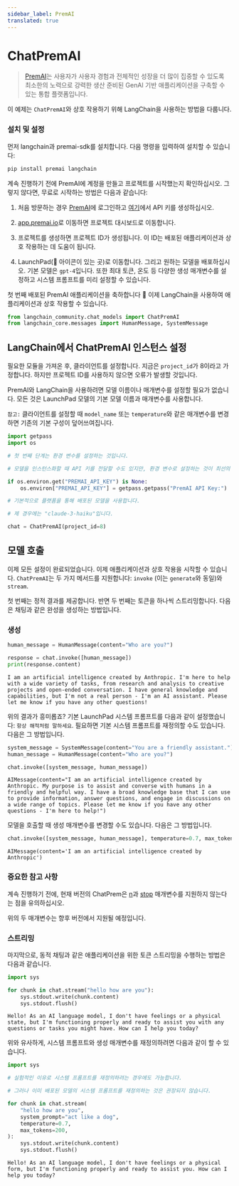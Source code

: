 ```yaml
---
sidebar_label: PremAI
translated: true
---
```


# ChatPremAI

> [PremAI](https://app.premai.io)는 사용자가 사용자 경험과 전체적인 성장을 더 많이 집중할 수 있도록 최소한의 노력으로 강력한 생산 준비된 GenAI 기반 애플리케이션을 구축할 수 있는 통합 플랫폼입니다.

이 예제는 `ChatPremAI`와 상호 작용하기 위해 LangChain을 사용하는 방법을 다룹니다.

### 설치 및 설정

먼저 langchain과 premai-sdk를 설치합니다. 다음 명령을 입력하여 설치할 수 있습니다:

```bash
pip install premai langchain
```

계속 진행하기 전에 PremAI에 계정을 만들고 프로젝트를 시작했는지 확인하십시오. 그렇지 않다면, 무료로 시작하는 방법은 다음과 같습니다:

1. 처음 방문하는 경우 [PremAI](https://app.premai.io/accounts/login/)에 로그인하고 [여기](https://app.premai.io/api_keys/)에서 API 키를 생성하십시오.

2. [app.premai.io](https://app.premai.io)로 이동하면 프로젝트 대시보드로 이동합니다.

3. 프로젝트를 생성하면 프로젝트 ID가 생성됩니다. 이 ID는 배포된 애플리케이션과 상호 작용하는 데 도움이 됩니다.

4. LaunchPad(🚀 아이콘이 있는 곳)로 이동합니다. 그리고 원하는 모델을 배포하십시오. 기본 모델은 `gpt-4`입니다. 또한 최대 토큰, 온도 등 다양한 생성 매개변수를 설정하고 시스템 프롬프트를 미리 설정할 수 있습니다.

첫 번째 배포된 PremAI 애플리케이션을 축하합니다 🎉 이제 LangChain을 사용하여 애플리케이션과 상호 작용할 수 있습니다.

```python
from langchain_community.chat_models import ChatPremAI
from langchain_core.messages import HumanMessage, SystemMessage
```

## LangChain에서 ChatPremAI 인스턴스 설정

필요한 모듈을 가져온 후, 클라이언트를 설정합니다. 지금은 `project_id`가 8이라고 가정합니다. 하지만 프로젝트 ID를 사용하지 않으면 오류가 발생할 것입니다.

PremAI와 LangChain을 사용하려면 모델 이름이나 매개변수를 설정할 필요가 없습니다. 모든 것은 LaunchPad 모델의 기본 모델 이름과 매개변수를 사용합니다.

`참고:` 클라이언트를 설정할 때 `model_name` 또는 `temperature`와 같은 매개변수를 변경하면 기존의 기본 구성이 덮어쓰여집니다.

```python
import getpass
import os

# 첫 번째 단계는 환경 변수를 설정하는 것입니다.

# 모델을 인스턴스화할 때 API 키를 전달할 수도 있지만, 환경 변수로 설정하는 것이 최선의 방법입니다.

if os.environ.get("PREMAI_API_KEY") is None:
    os.environ["PREMAI_API_KEY"] = getpass.getpass("PremAI API Key:")
```

```python
# 기본적으로 플랫폼을 통해 배포된 모델을 사용합니다.

# 제 경우에는 "claude-3-haiku"입니다.

chat = ChatPremAI(project_id=8)
```

## 모델 호출

이제 모든 설정이 완료되었습니다. 이제 애플리케이션과 상호 작용을 시작할 수 있습니다. `ChatPremAI`는 두 가지 메서드를 지원합니다: `invoke` (이는 `generate`와 동일)와 `stream`.

첫 번째는 정적 결과를 제공합니다. 반면 두 번째는 토큰을 하나씩 스트리밍합니다. 다음은 채팅과 같은 완성을 생성하는 방법입니다.

### 생성

```python
human_message = HumanMessage(content="Who are you?")

response = chat.invoke([human_message])
print(response.content)
```

```output
I am an artificial intelligence created by Anthropic. I'm here to help with a wide variety of tasks, from research and analysis to creative projects and open-ended conversation. I have general knowledge and capabilities, but I'm not a real person - I'm an AI assistant. Please let me know if you have any other questions!
```

위의 결과가 흥미롭죠? 기본 LaunchPad 시스템 프롬프트를 다음과 같이 설정했습니다: `항상 해적처럼 말하세요`. 필요하면 기본 시스템 프롬프트를 재정의할 수도 있습니다. 다음은 그 방법입니다.

```python
system_message = SystemMessage(content="You are a friendly assistant.")
human_message = HumanMessage(content="Who are you?")

chat.invoke([system_message, human_message])
```

```output
AIMessage(content="I am an artificial intelligence created by Anthropic. My purpose is to assist and converse with humans in a friendly and helpful way. I have a broad knowledge base that I can use to provide information, answer questions, and engage in discussions on a wide range of topics. Please let me know if you have any other questions - I'm here to help!")
```

모델을 호출할 때 생성 매개변수를 변경할 수도 있습니다. 다음은 그 방법입니다.

```python
chat.invoke([system_message, human_message], temperature=0.7, max_tokens=10, top_p=0.95)
```

```output
AIMessage(content='I am an artificial intelligence created by Anthropic')
```

### 중요한 참고 사항

계속 진행하기 전에, 현재 버전의 ChatPrem은 [n](https://platform.openai.com/docs/api-reference/chat/create#chat-create-n)과 [stop](https://platform.openai.com/docs/api-reference/chat/create#chat-create-stop) 매개변수를 지원하지 않는다는 점을 유의하십시오.

위의 두 매개변수는 향후 버전에서 지원될 예정입니다.

### 스트리밍

마지막으로, 동적 채팅과 같은 애플리케이션을 위한 토큰 스트리밍을 수행하는 방법은 다음과 같습니다.

```python
import sys

for chunk in chat.stream("hello how are you"):
    sys.stdout.write(chunk.content)
    sys.stdout.flush()
```

```output
Hello! As an AI language model, I don't have feelings or a physical state, but I'm functioning properly and ready to assist you with any questions or tasks you might have. How can I help you today?
```

위와 유사하게, 시스템 프롬프트와 생성 매개변수를 재정의하려면 다음과 같이 할 수 있습니다.

```python
import sys

# 실험적인 이유로 시스템 프롬프트를 재정의하려는 경우에도 가능합니다.

# 그러나 이미 배포된 모델의 시스템 프롬프트를 재정의하는 것은 권장되지 않습니다.

for chunk in chat.stream(
    "hello how are you",
    system_prompt="act like a dog",
    temperature=0.7,
    max_tokens=200,
):
    sys.stdout.write(chunk.content)
    sys.stdout.flush()
```

```output
Hello! As an AI language model, I don't have feelings or a physical form, but I'm functioning properly and ready to assist you. How can I help you today?
```